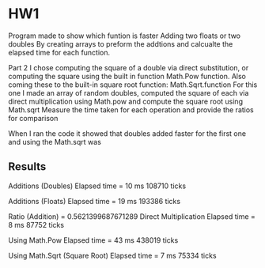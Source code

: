 # HW1
Program made to show which funtion is faster 
Adding two floats or two doubles
By creating arrays to preform the addtions and calcualte the elapsed time for each function.

Part 2 I chose computing the square of a double via direct substitution, or computing the square using the built in function Math.Pow function.
Also coming these to the built-in square root function: Math.Sqrt.function
For this one I made an array of random doubles, computed the square of each via direct multiplication using Math.pow and compute the square root using Math.sqrt
Measure the time taken for each operation and provide the ratios for comparison

When I ran the code it showed that doubles added faster for the first one and using the Math.sqrt was 

## Results
Additions (Doubles)
Elapsed time = 10 ms 108710 ticks

Additions (Floats)
Elapsed time = 19 ms 193386 ticks

Ratio (Addition) = 0.5621399687671289
Direct Multiplication
Elapsed time = 8 ms 87752 ticks

Using Math.Pow
Elapsed time = 43 ms 438019 ticks

Using Math.Sqrt (Square Root)
Elapsed time = 7 ms 75334 ticks


